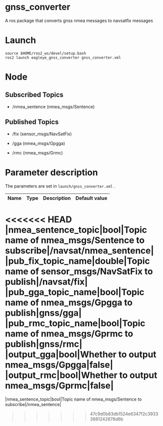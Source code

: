 gnss_converter
==========

A ros package that converts gnss nmea messages to navsatfix messages


# Launch

~~~
source $HOME/ros2_ws/devel/setup.bash
ros2 launch eagleye_gnss_converter gnss_converter.xml
~~~

# Node

## Subscribed Topics
 - /nmea_sentence (nmea_msgs/Sentence)

## Published Topics

 - /fix (sensor_msgs/NavSatFix)

 - /gga (nmea_msgs/Gpgga)

 - /rmc (nmea_msgs/Grmc)


# Parameter description

The parameters are set in `launch/gnss_converter.xml` .

|Name|Type|Description|Default value|
|:---|:---|:---|:---|
<<<<<<< HEAD
|nmea_sentence_topic|bool|Topic name of nmea_msgs/Sentence to subscribe|/navsat/nmea_sentence|
|pub_fix_topic_name|double|Topic name of sensor_msgs/NavSatFix to publish|/navsat/fix|
|pub_gga_topic_name|bool|Topic name of nmea_msgs/Gpgga to publish|gnss/gga|
|pub_rmc_topic_name|bool|Topic name of nmea_msgs/Gprmc to publish|gnss/rmc|
|output_gga|bool|Whether to output nmea_msgs/Gpgga|false|
|output_rmc|bool|Whether to output nmea_msgs/Gprmc|false|
=======
|nmea_sentence_topic|bool|Topic name of nmea_msgs/Sentence to subscribe|/nmea_sentence|
>>>>>>> 47c9d0b83db1524e6347f2c39333881242678d6b
